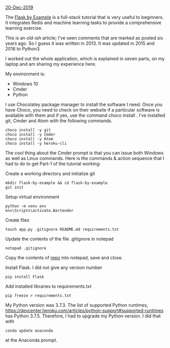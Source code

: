 <u>20-Dec-2019</u>

The [Flask by Example](https://realpython.com/flask-by-example-part-1-project-setup/) is a full-stack tutorial that is very useful to beginners. It integrates Redis and machine learning tasks to provide a comprehensive learning exercise.

This is an old-<i>ish</i> article; I've seen comments that are marked as posted six years ago. So I guess it was written in 2013. It was updated in 2015 and 2016 to Python3.

I worked out the whole application, which is explained in seven parts, on my laptop and am sharing my experience here.

My environment is:
* Windows 10
* Cmder
* Python

I use Chocolatey package manager to install the software I need. Once you have Choco, you need to check on their website if a particular software is available with them and if yes, use the command choco install <your software>. I've installed git, Cmder and Atom with the following commands.

```
choco install -y git
choco install -y Cmder
choco install -y Atom
choco install -y heroku-cli
```
The cool thing about the Cmder prompt is that you can issue both Windows as well as Linux commands. Here is the commands & action sequence that I had to do to get Part-1 of the tutorial working:

Create a working directory and initialize git
```
mkdir flask-by-example && cd flask-by-example
git init
```

Setup virtual environment
```
python -m venv env
env\Scripts\activate.Bartender
```

Create files
```
touch app.py .gitignore README.md requirements.txt
```

Update the contents of the file .gitignore in notepad
```
notepad .gitignore
```

Copy the contents of [repo](https://raw.githubusercontent.com/realpython/flask-by-example/master/.gitignore) into notepad, save and close.

Install Flask. I did not give any version number
```
pip install Flask
```

Add installed libraries to requirements.txt
```
pip freeze > requirements.txt
```


My Python version was 3.7.3. The list of supported Python runtimes, https://devcenter.heroku.com/articles/python-support#supported-runtimes has Python 3.7.5. Therefore, I had to upgrade my Python version. I did that with

```
conda update anaconda
```
at the Anaconda prompt.

